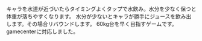 キャラを水道が近づいたらタイミングよくタップで水飲み。水分を少なく保つと体重が落ちやすくなります。 水分が少ないとキャラが勝手にジュースを飲み出します。その場合リバウンドします。 60kg台を早く目指すゲームです。 gamecenterに対応しました。
